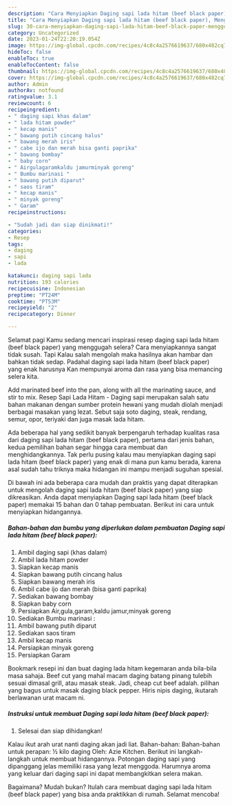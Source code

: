 ```yaml
---
description: "Cara Menyiapkan Daging sapi lada hitam (beef black paper), Menggugah Selera"
title: "Cara Menyiapkan Daging sapi lada hitam (beef black paper), Menggugah Selera"
slug: 30-cara-menyiapkan-daging-sapi-lada-hitam-beef-black-paper-menggugah-selera
category: Uncategorized
date: 2023-01-24T22:20:19.054Z
image: https://img-global.cpcdn.com/recipes/4c8c4a2576619637/680x482cq70/daging-sapi-lada-hitam-beef-black-paper-foto-resep-utama.jpg
hideToc: false
enableToc: true
enableTocContent: false
thumbnail: https://img-global.cpcdn.com/recipes/4c8c4a2576619637/680x482cq70/daging-sapi-lada-hitam-beef-black-paper-foto-resep-utama.jpg
cover: https://img-global.cpcdn.com/recipes/4c8c4a2576619637/680x482cq70/daging-sapi-lada-hitam-beef-black-paper-foto-resep-utama.jpg
author: Admin
authorAv: notfound
ratingvalue: 3.1
reviewcount: 6
recipeingredient:
- " daging sapi khas dalam"
- " lada hitam powder"
- " kecap manis"
- " bawang putih cincang halus"
- " bawang merah iris"
- " cabe ijo dan merah bisa ganti paprika"
- " bawang bombay"
- " baby corn"
- " Airgulagaramkaldu jamurminyak goreng"
- " Bumbu marinasi "
- " bawang putih diparut"
- " saos tiram"
- " kecap manis"
- " minyak goreng"
- " Garam"
recipeinstructions:

- "Sudah jadi dan siap dinikmati!"
categories:
- Resep
tags:
- daging
- sapi
- lada

katakunci: daging sapi lada 
nutrition: 193 calories
recipecuisine: Indonesian
preptime: "PT24M"
cooktime: "PT53M"
recipeyield: "2"
recipecategory: Dinner

---
```



Selamat pagi Kamu sedang mencari inspirasi resep daging sapi lada hitam (beef black paper) yang menggugah selera? Cara menyiapkannya sangat tidak susah. Tapi Kalau salah mengolah maka hasilnya akan hambar dan bahkan tidak sedap. Padahal daging sapi lada hitam (beef black paper) yang enak harusnya Kan mempunyai aroma dan rasa yang bisa memancing selera kita.


Add marinated beef into the pan, along with all the marinating sauce, and stir to mix. Resep Sapi Lada Hitam - Daging sapi merupakan salah satu bahan makanan dengan sumber protein hewani yang mudah diolah menjadi berbagai masakan yang lezat. Sebut saja soto daging, steak, rendang, semur, opor, teriyaki dan juga masak lada hitam.

Ada beberapa hal yang sedikit banyak berpengaruh terhadap kualitas rasa dari daging sapi lada hitam (beef black paper), pertama dari jenis bahan, kedua pemilihan bahan segar hingga cara membuat dan menghidangkannya. Tak perlu pusing kalau mau menyiapkan daging sapi lada hitam (beef black paper) yang enak di mana pun kamu berada, karena asal sudah tahu triknya maka hidangan ini mampu menjadi suguhan spesial.


Di bawah ini ada beberapa cara mudah dan praktis yang dapat diterapkan untuk mengolah daging sapi lada hitam (beef black paper) yang siap dikreasikan. Anda dapat menyiapkan Daging sapi lada hitam (beef black paper) memakai 15 bahan dan 0 tahap pembuatan. Berikut ini cara untuk menyiapkan hidangannya.

<!--inarticleads1-->

##### Bahan-bahan dan bumbu yang diperlukan dalam pembuatan Daging sapi lada hitam (beef black paper):

1. Ambil  daging sapi (khas dalam)
1. Ambil  lada hitam powder
1. Siapkan  kecap manis
1. Siapkan  bawang putih cincang halus
1. Siapkan  bawang merah iris
1. Ambil  cabe ijo dan merah (bisa ganti paprika)
1. Sediakan  bawang bombay
1. Siapkan  baby corn
1. Persiapkan  Air,gula,garam,kaldu jamur,minyak goreng
1. Sediakan  Bumbu marinasi :
1. Ambil  bawang putih diparut
1. Sediakan  saos tiram
1. Ambil  kecap manis
1. Persiapkan  minyak goreng
1. Persiapkan  Garam


Bookmark resepi ini dan buat daging lada hitam kegemaran anda bila-bila masa sahaja. Beef cut yang mahal macam daging batang pinang tulebih sesuai dimasal grill, atau masak steak. Jadi, cheap cut beef adalah. pilihan yang bagus untuk masak daging black pepper. Hiris nipis daging, ikutarah berlawanan urat macam ni. 

<!--inarticleads2-->

##### Instruksi untuk membuat Daging sapi lada hitam (beef black paper):


1. Selesai dan siap dihidangkan!

Kalau ikut arah urat nanti daging akan jadi liat. Bahan-bahan: Bahan-bahan untuk perapan: ½ kilo daging Oleh: Azie Kitchen. Berikut ini langkah-langkah untuk membuat hidangannya. Potongan daging sapi yang dipanggang jelas memiliki rasa yang lezat menggoda. Harumnya aroma yang keluar dari daging sapi ini dapat membangkitkan selera makan. 

Bagaimana? Mudah bukan? Itulah cara membuat daging sapi lada hitam (beef black paper) yang bisa anda praktikkan di rumah. Selamat mencoba!

